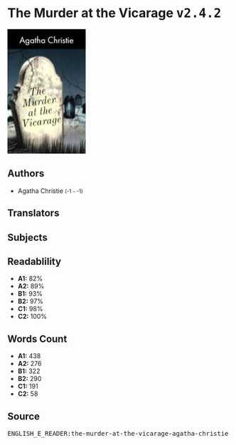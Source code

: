# The Murder at the Vicarage <kbd>v2.4.2</kbd>

![](./cover.medium.jpg "")

## Authors


 - Agatha Christie <small>(-1 - -1)</small>

## Translators



## Subjects



## Readablility


 - **A1:** 82%
 - **A2:** 89%
 - **B1:** 93%
 - **B2:** 97%
 - **C1:** 98%
 - **C2:** 100%

## Words Count


 - **A1:** 438
 - **A2:** 276
 - **B1:** 322
 - **B2:** 290
 - **C1:** 191
 - **C2:** 58

## Source


<kbd>ENGLISH_E_READER:the-murder-at-the-vicarage-agatha-christie</kbd>
